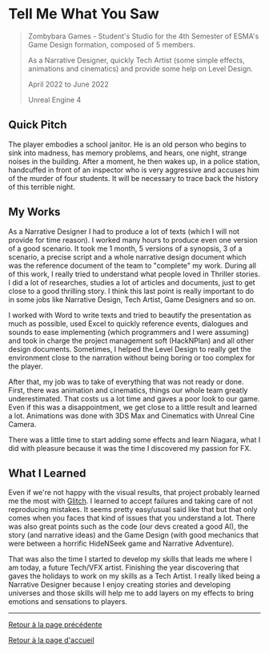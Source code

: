 # Tell Me What You Saw

> Zombybara Games - Student's Studio for the 4th Semester of ESMA's Game Design formation, composed of 5 members.
> 
> As a Narrative Designer, quickly Tech Artist (some simple effects, animations and cinematics) and provide some help on Level Design.
> 
> April 2022 to June 2022
> 
> Unreal Engine 4

## Quick Pitch

The player embodies a school janitor. He is an old person who begins to sink into madness, has memory problems, and hears, one night, strange noises in the building. 
After a moment, he then wakes up, in a police station, handcuffed in front of an inspector who is very aggressive and accuses him of the murder of four students. It will be necessary to trace back the history of this terrible night.

## My Works

As a Narrative Designer I had to produce a lot of texts (which I will not provide for time reason). I worked many hours to produce even one version of a good scenario.
It took me 1 month, 5 versions of a synopsis, 3 of a scenario, a precise script and a whole narrative design document which was the reference document of the team to "complete" my work.
During all of this work, I really tried to understand what people loved in Thriller stories. I did a lot of researches, studies a lot of articles and documents, just to get close to a good thrilling story.
I think this last point is really important to do in some jobs like Narrative Design, Tech Artist, Game Designers and so on.

I worked with Word to write texts and tried to beautify the presentation as much as possible, used Excel to quickly reference events, dialogues and sounds to ease implementing (which programmers and I were assuming) and took in charge the project management soft (HackNPlan) and all other design documents.
Sometimes, I helped the Level Design to really get the environment close to the narration without being boring or too complex for the player.

After that, my job was to take of everything that was not ready or done. First, there was animation and cinematics, things our whole team greatly underestimated. That costs us a lot time and gaves a poor look to our game.
Even if this was a disappointment, we get close to a little result and learned a lot. Animations was done with 3DS Max and Cinematics with Unreal Cine Camera.

There was a little time to start adding some effects and learn Niagara, what I did with pleasure because it was the time I discovered my passion for FX.

## What I Learned

Even if we're not happy with the visual results, that project probably learned me the most with [Glitch](https://github.com/MatthieuAUBERT/MatthieuAUBERT.github.io/blob/main/Projects/SchoolProjects/Glitch/Glitch.md).
I learned to accept failures and taking care of not reproducing mistakes. It seems pretty easy/usual said like that but that only comes when you faces that kind of issues that you understand a lot.
There was also great points such as the code (our devs created a good AI), the story (and narrative ideas) and the Game Design (with good mechanics that were between a horrific HideNSeek game and Narrative Adventure).

That was also the time I started to develop my skills that leads me where I am today, a future Tech/VFX artist. Finishing the year discovering that gaves the holidays to work on my skills as a Tech Artist.
I really liked being a Narrative Designer because I enjoy creating stories and developing universes and those skills will help me to add layers on my effects to bring emotions and sensations to players.

---

[Retour à la page précédente](https://github.com/MatthieuAUBERT/MatthieuAUBERT.github.io/blob/main/Projects/SchoolProjects/Projects.md)

[Retour à la page d'accueil](https://github.com/MatthieuAUBERT/MatthieuAUBERT.github.io)
